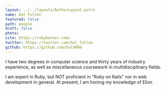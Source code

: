 ```yaml
---
layout: ../../layouts/AuthorLayout.astro
name: Hal Fulton
featured: false
path: people
draft: false
photo: 
site: https://rubyhacker.com/
twitter: https://twitter.com/hal_fulton
github: https://github.com/hal9000
---
```


I have two degrees in computer science and thirty years of industry experience, as well as miscellaneous coursework in multidisciplinary fields.

I am expert in Ruby, but NOT proficient in "Ruby on Rails" nor in web development in general. At present, I am honing my knowledge of Elixir.